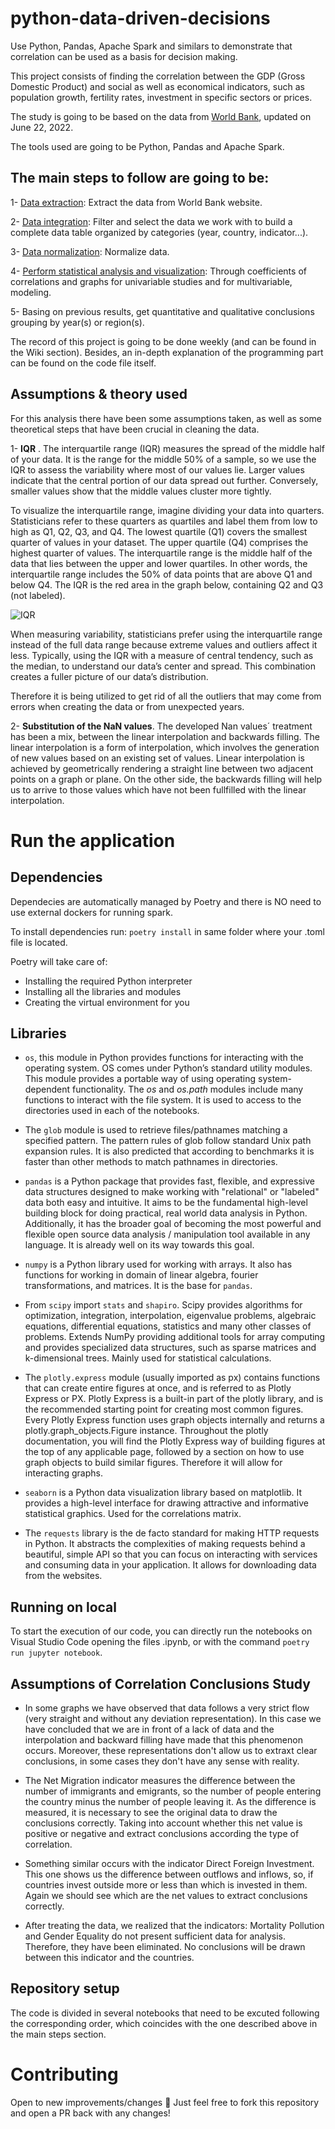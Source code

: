 # python-data-driven-decisions
Use Python, Pandas, Apache Spark and similars to demonstrate that correlation can be used as a basis for decision making.

This project consists of finding the correlation between the GDP (Gross Domestic Product) and social as well as economical indicators, such as population growth, fertility rates, investment in specific sectors or prices.

The study is going to be based on the data from [World Bank](https://www.worldbank.org/en/home), updated on June 22, 2022.

The tools used are going to be Python, Pandas and Apache Spark.

## The main steps to follow are going to be:

1- [Data extraction](https://github.com/devonfw-forge/python-data-driven-decisions/blob/main-the-big-three/Data%20extraction.ipynb): Extract the data from World Bank website. 

2- [Data integration](https://github.com/devonfw-forge/python-data-driven-decisions/blob/2c7a16a66eb542d860c5efe5f31b4c287bac912f/WDI-Data%20integration.ipynb): Filter and select the data we work with to build a complete data table organized by categories (year, country, indicator...). 

3- [Data normalization](https://github.com/devonfw-forge/python-data-driven-decisions/blob/2c7a16a66eb542d860c5efe5f31b4c287bac912f/WDI-Data%20normalization.ipynb): Normalize data.

4- [Perform statistical analysis and visualization](https://github.com/devonfw-forge/python-data-driven-decisions/blob/7db85005073c68e3e9b8c9a7c5620748b6d755b5/Visualization%20of%20correlation%20(Global).ipynb): Through coefficients of correlations and graphs for univariable studies and for multivariable, modeling.

5- Basing on previous results, get quantitative and qualitative conclusions grouping by year(s) or region(s).


The record of this project is going to be done weekly (and can be found in the Wiki section). Besides, an in-depth explanation of the programming part can be found on the code file itself.

## Assumptions & theory used

For this analysis there have been some assumptions taken, as well as some  theoretical steps that have been crucial in cleaning the data.

1- **IQR** . The interquartile range (IQR) measures the spread of the middle half of your data. It is the range for the middle 50% of a sample, so we use the IQR to assess the variability where most of our values lie. Larger values indicate that the central portion of our data spread out further. Conversely, smaller values show that the middle values cluster more tightly.

To visualize the interquartile range, imagine dividing your data into quarters. Statisticians refer to these quarters as quartiles and label them from low to high as Q1, Q2, Q3, and Q4. The lowest quartile (Q1) covers the smallest quarter of values in your dataset. The upper quartile (Q4) comprises the highest quarter of values. The interquartile range is the middle half of the data that lies between the upper and lower quartiles. In other words, the interquartile range includes the 50% of data points that are above Q1 and below Q4. The IQR is the red area in the graph below, containing Q2 and Q3 (not labeled).

![IQR](https://i0.wp.com/statisticsbyjim.com/wp-content/uploads/2018/03/interquartile_range.png?w=576&ssl=1 )

When measuring variability, statisticians prefer using the interquartile range instead of the full data range because extreme values and outliers affect it less. Typically, using the IQR with a measure of central tendency, such as the median, to understand our data’s center and spread. This combination creates a fuller picture of our data’s distribution.

Therefore it is being utilized to get rid of all the outliers that may come from errors when creating the data or from unexpected years.

2- **Substitution of the NaN values**. The developed Nan values´ treatment has been a mix, between the linear interpolation and backwards filling. The linear interpolation is a form of interpolation, which involves the generation of new values based on an existing set of values. Linear interpolation is achieved by geometrically rendering a straight line between two adjacent points on a graph or plane. On the other side, the backwards filling will help us to arrive to those values which have not been fullfilled with the linear interpolation.

# Run the application
## Dependencies
Dependecies are automatically managed by Poetry and there is NO need to use external dockers for running spark.

To install dependencies run: `poetry install` in same folder where your .toml file is located. 

Poetry will take care of:

- Installing the required Python interpreter
- Installing all the libraries and modules
- Creating the virtual environment for you

## Libraries

- `os`, this module in Python provides functions for interacting with the operating system. OS comes under Python’s standard utility modules. This module provides a portable way of using operating system-dependent functionality. The *os* and *os.path* modules include many functions to interact with the file system. It is used to access to the directories used in each of the notebooks.
- The `glob` module is used to retrieve files/pathnames matching a specified pattern. The pattern rules of glob follow standard Unix path expansion rules. It is also predicted that according to benchmarks it is faster than other methods to match pathnames in directories.

- `pandas`  is a Python package that provides fast, flexible, and expressive data structures designed to make working with "relational" or "labeled" data both easy and intuitive. It aims to be the fundamental high-level building block for doing practical, real world data analysis in Python. Additionally, it has the broader goal of becoming the most powerful and flexible open source data analysis / manipulation tool available in any language. It is already well on its way towards this goal.
- `numpy` is a Python library used for working with arrays. It also has functions for working in domain of linear algebra, fourier transformations, and matrices. It is the base for `pandas`.

- From `scipy` import `stats` and `shapiro`. Scipy provides algorithms for optimization, integration, interpolation, eigenvalue problems, algebraic equations, differential equations, statistics and many other classes of problems. Extends NumPy providing additional tools for array computing and provides specialized data structures, such as sparse matrices and k-dimensional trees. Mainly used for statistical calculations.

- The `plotly.express`  module (usually imported as px) contains functions that can create entire figures at once, and is referred to as Plotly Express or PX. Plotly Express is a built-in part of the plotly library, and is the recommended starting point for creating most common figures. Every Plotly Express function uses graph objects internally and returns a plotly.graph_objects.Figure instance. Throughout the plotly documentation, you will find the Plotly Express way of building figures at the top of any applicable page, followed by a section on how to use graph objects to build similar figures. Therefore it will allow for interacting graphs.
- `seaborn` is a Python data visualization library based on matplotlib. It provides a high-level interface for drawing attractive and informative statistical graphics. Used for the correlations matrix. 

- The `requests` library is the de facto standard for making HTTP requests in Python. It abstracts the complexities of making requests behind a beautiful, simple API so that you can focus on interacting with services and consuming data in your application. It allows for downloading data from the websites.


## Running on local
To start the execution of our code, you can directly run the notebooks on Visual Studio Code opening the files .ipynb, or with the command `poetry run jupyter notebook`.


## Assumptions of Correlation Conclusions Study
- In some graphs we have observed that data follows a very strict flow (very straight and without any deviation representation). In this case we have concluded that we are in front of a lack of data and the interpolation and backward filling have made that this phenomenon occurs. Moreover, these representations don't allow us to extraxt clear conclusions, in some cases they don't have any sense with reality.

- The Net Migration indicator measures the difference between the number of immigrants and emigrants, so the number of people entering the country minus the number of people leaving it. As the difference is measured, it is necessary to see the original data to draw the conclusions correctly. Taking into account whether this net value is positive or negative and extract conclusions according the type of correlation. 

- Something similar occurs with the indicator Direct Foreign Investment. This one shows us the    difference between outflows and inflows, so, if countries invest outside more or less than which is invested in them. Again we should see which are the net values to extract conclusions 	correctly. 

- After treating the data, we realized that the indicators: Mortality Pollution and Gender Equality do not present sufficient data for analysis. Therefore, they have been eliminated. No conclusions will be drawn between this indicator and the countries. 
 

 
## Repository setup
The code is divided in several notebooks that need to be excuted following the corresponding order, which coincides with the one described above in the main steps section.


# Contributing
Open to new improvements/changes 🚀 Just feel free to fork this repository and open a PR back with any changes!
